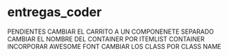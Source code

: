 # entregas_coder
PENDIENTES
CAMBIAR EL CARRITO A UN COMPONENETE SEPARADO
CAMBIAR EL NOMBRE DEL CONTAINER POR ITEMLIST CONTAINER
INCORPORAR AWESOME FONT
CAMBIAR LOS CLASS POR CLASS NAME
